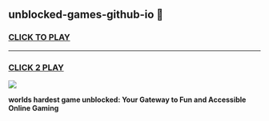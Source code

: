 
## unblocked-games-github-io 👋
<h3>
<a href="https://premium.freeplayer.one?title=unblocked-games-github-io&ref=14F">CLICK TO PLAY</a></h3>
<hr>

<h3>
<a href="https://premium.freeplayer.one?title=unblocked-games-github-io&ref=14F">CLICK 2 PLAY</a>
  
</h3>

<a href="https://premium.freeplayer.one?title=unblocked-games-github-io&ref=12F/"><img src="https://clearcache.store/games.png"></a>


**worlds hardest game unblocked: Your Gateway to Fun and Accessible Online Gaming**

